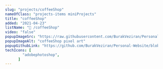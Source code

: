 ```yaml
---
slug: "projects/coffeeShop"
nameOfClass: "projects-items miniProjects"
title: "coffeeShop"
added: "2021-04-23"
listName: "🎨 /coffeeShop"
video: "false"
popupImageSrc: "https://raw.githubusercontent.com/BurakVeziran/Personal-Website/main/static/coffeeShop.png"
popupImageAlt: "coffeeShop pixel art"
popupGithubLink: "https://github.com/BurakVeziran/Personal-Website/blob/main/static/coffeeShop.png"
techIcons: [
        "adobephotoshop",
      ]
---
```

